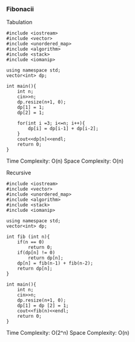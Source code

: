 ### Fibonacii 

Tabulation
```
#include <iostream>
#include <vector>
#include <unordered_map>
#include <algorithm>
#include <stack>
#include <iomanip>

using namespace std;
vector<int> dp;

int main(){
    int n;
    cin>>n;
    dp.resize(n+1, 0);
    dp[1] = 1;
    dp[2] = 1;
    
    for(int i =3; i<=n; i++){
        dp[i] = dp[i-1] + dp[i-2];
    }
    cout<<dp[n]<<endl;
    return 0;
}

```
Time Complexity: O(n)
Space Complexity: O(n)

Recursive

```
#include <iostream>
#include <vector>
#include <unordered_map>
#include <algorithm>
#include <stack>
#include <iomanip>

using namespace std;
vector<int> dp;

int fib (int n){
    if(n == 0)
        return 0;
    if(dp[n] != 0)
        return dp[n];
    dp[n] = fib(n-1) + fib(n-2);
    return dp[n];
}

int main(){
    int n;
    cin>>n;
    dp.resize(n+1, 0);
    dp[1] = dp [2] = 1;
    cout<<fib(n)<<endl;
    return 0;
}

```
Time Complexity: O(2^n)
Space Complexity: O(n)